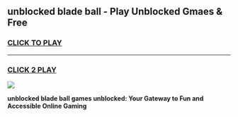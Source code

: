 
## unblocked blade ball - Play Unblocked Gmaes & Free
<h3>
<a href="https://news.freeplayer.one?title=unblocked_blade_ball&ref=23F">CLICK TO PLAY</a></h3>
<hr>

<h3>
<a href="https://news.freeplayer.one?title=unblocked_blade_ball&ref=23F">CLICK 2 PLAY</a>
  
</h3>

<a href="https://news.freeplayer.one?title=unblocked_blade_ball&ref=23F/"><img src="https://clearcache.store/games.png"></a>


**unblocked blade ball games unblocked: Your Gateway to Fun and Accessible Online Gaming**
